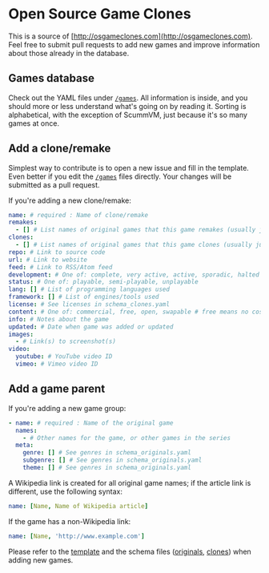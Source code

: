 # Open Source Game Clones

This is a source of [http://osgameclones.com](http://osgameclones.com). Feel
free to submit pull requests to add new games and improve information about
those already in the database.

## Games database

Check out the YAML files under [`/games`][games]. All information is inside, and you should more or less
understand what's going on by reading it. Sorting is alphabetical, with the
exception of ScummVM, just because it's so many games at once.

## Add a clone/remake

Simplest way to contribute is to open a new issue and fill in the template.
Even better if you edit the [`/games`][games] files directly. Your
changes will be submitted as a pull request.

If you're adding a new clone/remake:

```yaml
name: # required : Name of clone/remake
remakes:
  - [] # List names of original games that this game remakes (usually just one), see below
clones:
  - [] # List names of original games that this game clones (usually just one), see below
repo: # Link to source code
url: # Link to website
feed: # Link to RSS/Atom feed
development: # One of: complete, very active, active, sporadic, halted
status: # One of: playable, semi-playable, unplayable
lang: [] # List of programming languages used
framework: [] # List of engines/tools used
license: # See licenses in schema_clones.yaml
content: # One of: commercial, free, open, swapable # free means no cost, open means liberally licensed
info: # Notes about the game
updated: # Date when game was added or updated
images:
  - # Link(s) to screenshot(s)
video:
  youtube: # YouTube video ID
  vimeo: # Vimeo video ID
```

## Add a game parent

If you're adding a new game group:

```yaml
- name: # required : Name of the original game
  names:
    - # Other names for the game, or other games in the series
  meta:
    genre: [] # See genres in schema_originals.yaml
    subgenre: [] # See genres in schema_originals.yaml
    theme: [] # See genres in schema_originals.yaml
```

A Wikipedia link is created for all original game names; if the article link is different, use the following syntax:

```yaml
name: [Name, Name of Wikipedia article]
```

If the game has a non-Wikipedia link:

```yaml
name: [Name, 'http://www.example.com']
```

Please refer to the [template][template] and the schema files ([originals][schema_originals], [clones][schema_clones])
when adding new games.


[games]: https://github.com/piranha/osgameclones/tree/master/games
[schema_originals]: https://github.com/piranha/osgameclones/edit/master/schema_originals.yaml
[schema_clones]: https://github.com/piranha/osgameclones/edit/master/schema_clones.yaml
[template]: https://github.com/piranha/osgameclones/blob/master/.github/ISSUE_TEMPLATE.md
